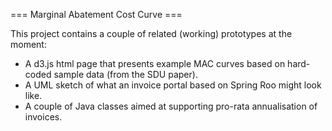 === Marginal Abatement Cost Curve === 

This project contains a couple of related (working) prototypes at the moment: 
* A d3.js html page that presents example MAC curves based on hard-coded sample  data (from the SDU paper). 
* A UML sketch of what an invoice portal based on Spring Roo might look like. 
* A couple of Java classes aimed at supporting pro-rata annualisation of invoices. 
